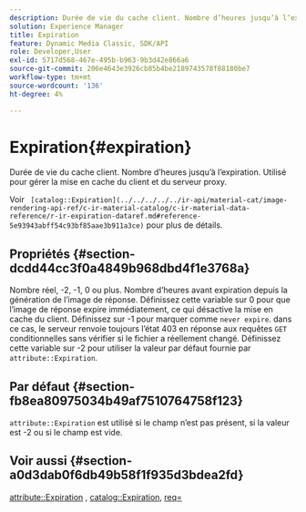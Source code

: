```yaml
---
description: Durée de vie du cache client. Nombre d’heures jusqu’à l’expiration. Utilisé pour gérer la mise en cache du client et du serveur proxy.
solution: Experience Manager
title: Expiration
feature: Dynamic Media Classic, SDK/API
role: Developer,User
exl-id: 5717d568-467e-495b-b963-9b3d42e866a6
source-git-commit: 206e4643e3926cb85b4be2189743578f88180be7
workflow-type: tm+mt
source-wordcount: '136'
ht-degree: 4%

---
```


# Expiration{#expiration}

Durée de vie du cache client. Nombre d’heures jusqu’à l’expiration. Utilisé pour gérer la mise en cache du client et du serveur proxy.

Voir ` [catalog::Expiration](../../../../../ir-api/material-cat/image-rendering-api-ref/c-ir-material-catalog/c-ir-material-data-reference/r-ir-expiration-dataref.md#reference-5e93943abff54c93bf85aae3b911a3ce)` pour plus de détails.

## Propriétés {#section-dcdd44cc3f0a4849b968dbd4f1e3768a}

Nombre réel, -2, -1, 0 ou plus. Nombre d’heures avant expiration depuis la génération de l’image de réponse. Définissez cette variable sur 0 pour que l’image de réponse expire immédiatement, ce qui désactive la mise en cache du client. Définissez sur -1 pour marquer comme `never expire`. dans ce cas, le serveur renvoie toujours l’état 403 en réponse aux requêtes `GET` conditionnelles sans vérifier si le fichier a réellement changé. Définissez cette variable sur -2 pour utiliser la valeur par défaut fournie par `attribute::Expiration`.

## Par défaut {#section-fb8ea80975034b49af7510764758f123}

`attribute::Expiration` est utilisé si le champ n’est pas présent, si la valeur est -2 ou si le champ est vide.

## Voir aussi {#section-a0d3dab0f6db49b58f1f935d3bdea2fd}

[attribute::Expiration](../../../../../ir-api/material-cat/image-rendering-api-ref/c-ir-material-catalog/c-ir-attributes-reference/r-ir-expiration.md#reference-0f68ad8199c64bd4bc8d27dd78b7d996) ,  [catalog::Expiration](../../../../../ir-api/material-cat/image-rendering-api-ref/c-ir-material-catalog/c-ir-material-data-reference/r-ir-expiration-dataref.md#reference-5e93943abff54c93bf85aae3b911a3ce),  [req=](../../../../../ir-api/http-protocol/image-rendering-api-ref/c-ir-http-protocol-ref/c-ir-http-protocol-command-reference/r-ir-req.md#reference-792b1a663fb64261bd2de2a209b847fb)
